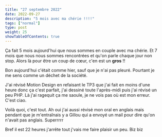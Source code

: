 ```yaml
---
title: "27 septembre 2022"
date: 2022-09-27
description: "5 mois avec ma chérie !!!!"
tags: ["normal"]
type: post
weight: 25
showTableOfContents: true
---
```


Ça fait 5 mois aujourd'hui que nous sommes en couple avec ma chérie. Et 7 mois que nous nous sommes rencontrées et qu'on parle chaque jour non stop. Alors là pour être un coup de cœur, c'en est un **gros** !!

Bon aujourd'hui c'était comme hier, sauf que je n'ai pas pleuré. Pourtant je me sens comme un déchet de la société.

J'ai révisé Motion Design en refaisant le TP3 que j'ai fait en moins d'une heure donc ça c'est parfait, j'ai dessiné toute l'après-midi puis j'ai révisé un peu PHP. Là j'ai ragequit ça me saoule, je ne vois pas où est mon erreur. C'est ciao.

Voilà quoi, c'est tout. Ah oui j'ai aussi révisé mon oral en anglais mais pendant que je m'entraînais y a Gillou qui a envoyé un mail pour dire qu'on n'avait pas anglais. Superrrrr

Bref il est 22 heures j'arrête tout j'vais me faire plaisir un peu. Biz biz